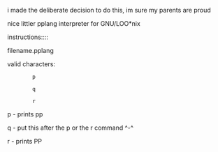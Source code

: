 i made the deliberate decision to do this, im sure my parents are proud

nice littler pplang interpreter for GNU/LOO*nix



instructions::::

filename.pplang

valid characters:

			p
			
			q
			
			r
			

p - prints pp


q - put this after the p or the r command ^-^


r - prints PP
			
